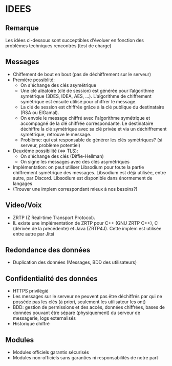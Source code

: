 # IDEES

## Remarque

Les idées ci-dessous sont succeptibles d'évoluer en fonction des problèmes techniques rencontrés (test de charge)

## Messages

- Chiffement de bout en bout (pas de déchiffrement sur le serveur)
- Première possiblité: 
    * On s'échange des clés asymétrique
    * Une clé aléatoire (clé de session) est générée pour l’algorithme symétrique (3DES, IDEA, AES, ...). L'algorithme de chiffrement symétrique est ensuite utilisé pour chiffrer le message. 
    * La clé de session est chiffrée grâce à la clé publique du destinataire (RSA ou ElGamal). 
    * On envoie le message chiffré avec l'algorithme symétrique et accompagné de la clé chiffrée correspondante. Le destinataire déchiffre la clé symétrique avec sa clé privée et via un déchiffrement symétrique, retrouve le message.
    * Problème: qui est responsable de générer les clés symétriques? (si serveur, problème potentiel)
- Deuxième possibilité (<=> TLS):
    * On s'échange des clés (Diffie-Hellman)
    * On signe les messages avec des clés asymétriques
- Implémentation: on peut utiliser Libsodium pour toute la partie chiffrement symétrique des messages. Libsodium est déjà utilisée, entre autre, par Discord. Libsodium est disponible dans énormement de langages
- (Trouver une implem correspondant mieux à nos besoins?)

## Video/Voix

- ZRTP (Z Real-time Transport Protocol).
- IL existe une implémentation de ZRTP pour C++ (GNU ZRTP C++), C (dérivée de la précédente) et Java (ZRTP4J). Cette implem est utilisée entre autre par Jitsi

## Redondance des données

- Duplication des données (Messages, BDD des utilisateurs)

## Confidentialité des données

- HTTPS privilégié
- Les messages sur le serveur ne peuvent pas être déchiffrés par qui ne possède pas les clés (à priori, seulement les utilisateur les ont)
- BDD: gestion de permissions et des accès, données chiffrées, bases de données pouvant être séparé (physiquement) du serveur de messagerie, logs externalisés
- Historique chiffré

## Modules

- Modules officiels garantis sécurisés
- Modules non-officiels sans garanties ni responsabilités de notre part